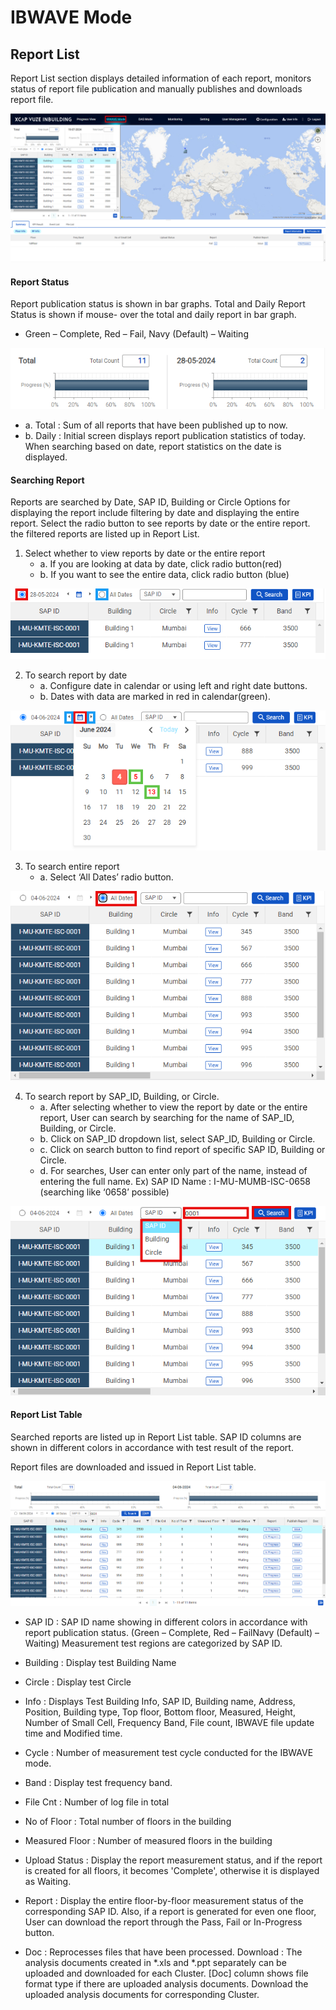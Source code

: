 # IBWAVE Mode

## Report List

Report List section displays detailed information of each report, monitors status of report file publication and manually publishes and downloads report file.

<p align="center">
  <img src="https://github.com/Innowireless-SE/5G_Vuze_Inbuilding_User_Manual/blob/master/docs/images/IBWAVE/3-1-1.png?raw=true">
</p>

#### Report Status

Report publication status is shown in bar graphs. 
Total and Daily Report Status is shown if mouse- over the total and daily report in bar graph. 

- Green – Complete, Red – Fail, Navy (Default) – Waiting

<p align="center">
  <img src="https://github.com/Innowireless-SE/5G_Vuze_Inbuilding_User_Manual/blob/master/docs/images/IBWAVE/3-1-2.png?raw=true">
</p>


- a.	Total : Sum of all reports that have been published up to now.
- b.	Daily : Initial screen displays report publication statistics of today. When searching based on date, report statistics on the date is displayed.


#### Searching Report

Reports are searched by Date, SAP ID, Building or Circle 
Options for displaying the report include filtering by date and displaying the entire report. Select the radio button to see reports by date or the entire report. the filtered reports are listed up in Report List.

1. Select whether to view reports by date or the entire report
    - a.	If you are looking at data by date, click radio button(red)
    - b.	If you want to see the entire data, click radio button (blue)
        <p align="center">
  <img src="https://github.com/Innowireless-SE/5G_Vuze_Inbuilding_User_Manual/blob/master/docs/images/IBWAVE/3-1-3.png?raw=true">
</p>
  
2. To search report by date
    - a.	Configure date in calendar or using left and right date buttons. 
    - b.	Dates with data are marked in red in calendar(green).
             <p align="center">
  <img src="https://github.com/Innowireless-SE/5G_Vuze_Inbuilding_User_Manual/blob/master/docs/images/IBWAVE/3-1-4.png?raw=true">
</p>
  

3. To search entire report 
     - a.	Select ‘All Dates’ radio button.
                   <p align="center">
  <img src="https://github.com/Innowireless-SE/5G_Vuze_Inbuilding_User_Manual/blob/master/docs/images/IBWAVE/3-1-5.png?raw=true">
</p>
  
4. To search report by SAP_ID, Building, or Circle.
    - a.	After selecting whether to view the report by date or the entire report,
      User can search by searching for the name of SAP_ID, Building, or Circle.
    - b.	Click on SAP_ID dropdown list, select SAP_ID, Building or Circle.
    - c.	Click on search button to find report of specific SAP ID, Building or Circle.
    - d.	For searches, User can enter only part of the name, instead of entering the full name.
      Ex) SAP ID Name : I-MU-MUMB-ISC-0658 (searching like ‘0658’ possible)
                   <p align="center">
  <img src="https://github.com/Innowireless-SE/5G_Vuze_Inbuilding_User_Manual/blob/master/docs/images/IBWAVE/3-1-6.png?raw=true">
</p>



#### Report List Table

Searched reports are listed up in Report List table. SAP ID columns are shown in different colors in accordance with test result of the report.

Report files are downloaded and issued in Report List table.

<p align="center">
  <img src="https://github.com/Innowireless-SE/5G_Vuze_Inbuilding_User_Manual/blob/master/docs/images/IBWAVE/3-1-7.png?raw=true">
</p>

- SAP ID : SAP ID name showing in different colors in accordance with report publication status. (Green – Complete, Red – FailNavy (Default) – Waiting)
Measurement test regions are categorized by SAP ID.
- Building : Display test Building Name
- Circle : Display test Circle
- Info : Displays Test Building Info, SAP ID, Building name, Address, Position, Building type, Top floor, Bottom floor, Measured, Height, Number of Small Cell, Frequency Band, File count, IBWAVE file update time and Modified time.
- Cycle : Number of measurement test cycle conducted for the IBWAVE mode.
- Band : Display test frequency band.
- File Cnt : Number of log file in total
- No of Floor : Total number of floors in the building
- Measured Floor : Number of measured floors in the building
- Upload Status : Display the report measurement status, and if the report is created for all floors, it becomes 'Complete', otherwise it is displayed as Waiting.
- Report : Display the entire floor-by-floor measurement status of the corresponding SAP ID. Also, if a report is generated for even one floor, User can download the report through the Pass, Fail or In-Progress button.

- Doc : Reprocesses files that have been processed.
Download : The analysis documents created in *.xls and *.ppt separately can be uploaded and downloaded for each Cluster. [Doc] column shows file format type if there are uploaded analysis documents. Download the uploaded analysis documents for corresponding Cluster.



